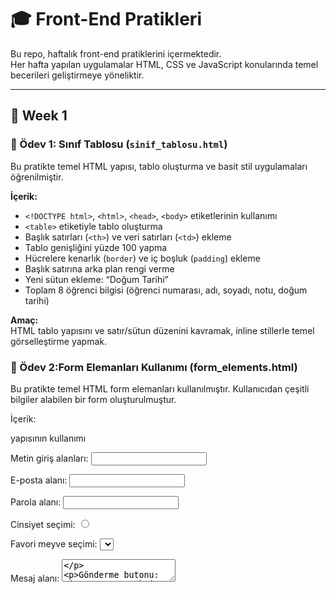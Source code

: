 # 🎓 Front-End Pratikleri

Bu repo, haftalık front-end pratiklerini içermektedir.  
Her hafta yapılan uygulamalar HTML, CSS ve JavaScript konularında temel becerileri geliştirmeye yöneliktir.

---

## 📁 Week 1

### 🧾 Ödev 1: Sınıf Tablosu (`sinif_tablosu.html`)
Bu pratikte temel HTML yapısı, tablo oluşturma ve basit stil uygulamaları öğrenilmiştir.

**İçerik:**
- `<!DOCTYPE html>`, `<html>`, `<head>`, `<body>` etiketlerinin kullanımı  
- `<table>` etiketiyle tablo oluşturma  
- Başlık satırları (`<th>`) ve veri satırları (`<td>`) ekleme  
- Tablo genişliğini yüzde 100 yapma  
- Hücrelere kenarlık (`border`) ve iç boşluk (`padding`) ekleme  
- Başlık satırına arka plan rengi verme  
- Yeni sütun ekleme: “Doğum Tarihi”  
- Toplam 8 öğrenci bilgisi (öğrenci numarası, adı, soyadı, notu, doğum tarihi)

**Amaç:**  
HTML tablo yapısını ve satır/sütun düzenini kavramak, inline stillerle temel görselleştirme yapmak.

### 🧾 Ödev 2:Form Elemanları Kullanımı (form_elements.html)
Bu pratikte temel HTML form elemanları kullanılmıştır. Kullanıcıdan çeşitli bilgiler alabilen bir form oluşturulmuştur.

İçerik:

<form> yapısının kullanımı

Metin giriş alanları: <input type="text">

E-posta alanı: <input type="email">

Parola alanı: <input type="password">

Cinsiyet seçimi: <input type="radio">

Favori meyve seçimi: <select> ve <option>

Mesaj alanı: <textarea>

Gönderme butonu: <input type="submit">

Amaç:
Form yapısını, etiketleri (<label>) ve kullanıcıdan veri almayı sağlayan temel HTML form elemanlarını tanımak ve doğru şekilde kullanmak.

🧾 Ödev 3 – İlk Web Sayfamızı Oluşturmak 

Bu proje, HTML5 yapısını kullanarak kişisel bir tanıtım (CV) sayfası oluşturmak amacıyla geliştirilmiştir.
Proje kapsamında temel HTML etiketleri, semantik yapı, bağlantılar ve iframe kullanımı uygulanmıştır.

🧠 Kullanılan Teknolojiler

HTML5

<h1>, <h2>, <p> – Başlık ve paragraflar

<ol>, <ul>, <li> – Sıralı ve sırasız listeler

<a> – Harici bağlantılar (GitHub, LinkedIn, e-posta)

<iframe> – Dış içerik (YouTube videosu) entegrasyonu

<section> – İçeriğin bölümlere ayrılması

🧩 İçerik Yapısı

Kişisel Bilgiler: Ad, e-posta, telefon, LinkedIn ve GitHub bağlantıları

Summary: Geçmiş ve yazılım hedefleri

Eğitim Bilgileri: Üniversiteler ve bootcamp katılımı

İş Deneyimi: Geçmiş çalışma ve staj deneyimleri

Projeler: Python tabanlı otomasyon projesi

Yetenekler: Programlama dilleri, web teknolojileri, dil bilgisi

İletişim: E-posta bağlantısı ve YouTube iframe entegrasyonu

🎯 Amaç

HTML dilinin temel yapı taşlarını kullanarak, biçimlendirilmiş bir kişisel tanıtım sayfası oluşturmak.
Bu çalışma, semantik etiketleme ve sayfa yapısının bölümlendirilmesi konularında temel bir pratik sağlar.
